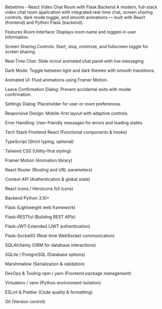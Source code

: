 Bebetime - React Video Chat Room with Flask Backend
A modern, full-stack video chat room application with integrated real-time chat, screen sharing controls, dark mode toggle, and smooth animations — built with React (frontend) and Python Flask (backend).

Features
Room Interface: Displays room name and logged-in user information.

Screen Sharing Controls: Start, stop, minimize, and fullscreen toggle for screen sharing.

Real-Time Chat: Slide-in/out animated chat panel with live messaging.

Dark Mode: Toggle between light and dark themes with smooth transitions.

Animated UI: Fluid animations using Framer Motion.

Leave Confirmation Dialog: Prevent accidental exits with modal confirmation.

Settings Dialog: Placeholder for user or room preferences.

Responsive Design: Mobile-first layout with adaptive controls.

Error Handling: User-friendly messages for errors and loading states.

Tech Stack
Frontend
React (Functional components & hooks)

TypeScript (Strict typing, optional)

Tailwind CSS (Utility-first styling)

Framer Motion (Animation library)

React Router (Routing and URL parameters)

Context API (Authentication & global state)

React Icons / Heroicons (UI icons)

Backend
Python 3.10+

Flask (Lightweight web framework)

Flask-RESTful (Building REST APIs)

Flask-JWT-Extended (JWT authentication)

Flask-SocketIO (Real-time WebSocket communication)

SQLAlchemy (ORM for database interactions)

SQLite / PostgreSQL (Database options)

Marshmallow (Serialization & validation)

DevOps & Tooling
npm / yarn (Frontend package management)

Virtualenv / venv (Python environment isolation)

ESLint & Prettier (Code quality & formatting)

Git (Version control)
